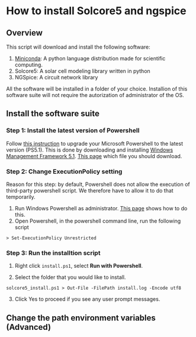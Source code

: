 # How to install Solcore5 and ngspice

## Overview
This script will download and install the following software:

1. [Miniconda](https://conda.io/miniconda.html): A python language distribution made for scientific computing.
2. Solcore5: A solar cell modeling library written in python
3. NGSpice: A circuit network library

All the software will be installed in a folder of your choice.
Installion of this software suite will not require the autorization of administrator of the OS.

## Install the software suite

### Step 1: Install the latest version of Powershell

Follow [this instruction](https://docs.microsoft.com/en-us/powershell/scripting/setup/installing-windows-powershell?view=powershell-6#upgrading-existing-windows-powershell) to upgrade your Microsoft Powershell to the latest version (PS5.1).
This is done by downloading and installing [Windows Management Framework 5.1](https://docs.microsoft.com/en-us/powershell/scripting/setup/installing-windows-powershell?view=powershell-6#upgrading-existing-windows-powershell).
[This page](https://docs.microsoft.com/en-gb/powershell/wmf/5.1/install-configure#download-and-install-the-wmf-51-package) which file you should download. 


### Step 2: Change ExecutionPolicy setting

Reason for this step: by default, Powershell does not allow the execution of third-party powershell script.
We therefore have to allow it to do that temporarily.

1. Run Windows Powershell as administrator. [This page](https://msdn.microsoft.com/en-us/library/dn568022.aspx) shows how to do this.
2. Open Powershell, in the powershell command line, run the following script

```
> Set-ExecutionPolicy Unrestricted
```

### Step 3: Run the installtion script

1. Right click ```install.ps1```, select **Run with Powershell**.

2. Select the folder that you would like to install.

```
solcore5_install.ps1 > Out-File -FilePath install.log -Encode utf8
```

3. Click Yes to proceed if you see any user prompt messages.


## Change the path environment variables (Advanced)
